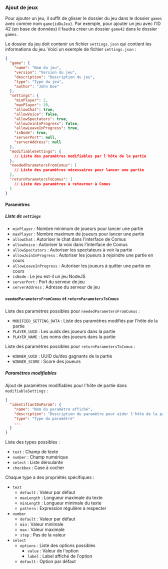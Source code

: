 ### Ajout de jeux

Pour ajouter un jeu, il suffit de glisser le dossier du jeu dans le dossier `games` avec comme nom `game{idDuJeu}`. Par
exemple, pour ajouter un jeu avec l'ID 42 (en base de données) il faudra créer un dossier `game42` dans le dossier
`games`.

Le dossier du jeu doit contenir un fichier `settings.json` qui contient les informations du jeu. Voici un exemple de
fichier `settings.json` :

```json
{
  "game": {
    "name": "Nom du jeu",
    "version": "Version du jeu",
    "description": "Description du jeu",
    "type": "Type du jeu",
    "author": "John Doe"
  },
  "settings": {
    "minPlayer": 2,
    "maxPlayer": 20,
    "allowChat": true,
    "allowVoice": false,
    "allowSpectators": true,
    "allowJoinInProgress": false,
    "allowLeaveInProgress": true,
    "isNode": true,
    "serverPort": null,
    "serverAddress": null
  },
  "modifiableSettings": {
    // Liste des paramètres modifiables par l'hôte de la partie
  },
  "neededParametersFromComus": [
    // Liste des paramètres nécessaires pour lancer une partie
  ],
  "returnParametersToComus": [
    // Liste des paramètres à retourner à Comus
  ]
}
```

#### Paramètres

##### Liste de `settings`

- `minPlayer` : Nombre minimum de joueurs pour lancer une partie
- `maxPlayer` : Nombre maximum de joueurs pour lancer une partie
- `allowChat` : Autoriser le chat dans l'interface de Comus
- `allowVoice` : Autoriser la voix dans l'interface de Comus
- `allowSpectators` : Autoriser les spectateurs à voir la partie
- `allowJoinInProgress` : Autoriser les joueurs à rejoindre une partie en cours
- `allowLeaveInProgress` : Autoriser les joueurs à quitter une partie en cours
- `isNode` : Le jeu est-il un jeu NodeJS
- `serverPort` : Port du serveur de jeu
- `serverAddress` : Adresse du serveur de jeu

##### `neededParametersFromComus` et `returnParametersToComus`

Liste des paramètres possibles pour `neededParametersFromComus` :

- `MODIFIED_SETTING_DATA` : Liste des paramètres modifiés par l'hôte de la partie
- `PLAYER_UUID` : Les uuids des joueurs dans la partie
- `PLAYER_NAME` : Les noms des joueurs dans la partie

Liste des paramètres possibles pour `returnParametersToComus` :

- `WINNER_UUID` : UUID du/des gagnants de la partie
- `WINNER_SCORE` : Score des joueurs

##### Paramètres modifiables

Ajout de paramètres modifiables pour l'hôte de partie dans `modifiableSettings` :

```json
{
  "identifiantDuParam": {
    "name": "Nom du paramètre affiché",
    "description": "Description du paramètre pour aider l'hôte de la partie",
    "type": "Type du paramètre"
    ...
  }
}
```

Liste des types possibles :

- `text` : Champ de texte
- `number` : Champ numérique
- `select` : Liste déroulante
- `checkbox` : Case à cocher

Chaque type a des propriétés spécifiques :

- `text`
    - `default` : Valeur par défaut
    - `maxLength` : Longueur maximale du texte
    - `minLength` : Longueur minimale du texte
    - `pattern` : Expression régulière à respecter
- `number`
    - `default` : Valeur par défaut
    - `min` : Valeur minimale
    - `max` : Valeur maximale
    - `step` : Pas de la valeur
- `select`
    - `options` : Liste des options possibles
        - `value` : Valeur de l'option
        - `label` : Label affiché de l'option
    - `default` : Option par défaut
